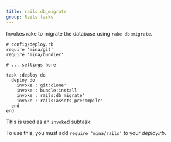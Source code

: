 ```yaml
---
title: rails:db_migrate
group: Rails tasks
---
```


Invokes rake to migrate the database using `rake db:migrate`.

    # config/deploy.rb
    require 'mina/git'
    require 'mina/bundler'
    
    # ... settings here
    
    task :deploy do
      deploy do
        invoke :'git:clone'
        invoke :'bundle:install'
        invoke :'rails:db_migrate'
        invoke :'rails:assets_precompile'
      end
    end

This is used as an `invoke`d subtask.

To use this, you must add `require 'mina/rails'` to your *deploy.rb*.

